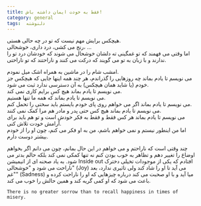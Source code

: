 ```yaml
---
title: فقط به خودت ایمان داشته باش!
category: general
tags:  دلنوشته
---
```


هیچکس برایش مهم نیست که تو در چه حالی هستی.<br /> 
رنج می کشی، درد داری، خوشحالی، ...  <br />
اما وقتی می فهمند که تو غمگینی ته دلشان خوشحال می شوند که خودشان درد تو را ندارند و با زبان به تو می گویند که درکت می کنند و ناراحتند که تو ناراحتی. 

امشب شام را در ماشین به همراه اشک میل نمودم.  <br />
می نویسم تا یادم بماند چه روزهایی را گذراندم، هر چند همه اینها جایی که هیچکس جز خودم (یا شاید همان هیچکس) به آن دسترسی ندارد ثبت می شود. <br />
می نویسم تا یادم بماند هیچ کس برایم کاری نمی کند‌.  <br />
می نویسم تا یادم بماند که همه ما تنها هستیم.  <br />
می نویسم تا یادم بماند اگر می خواهم روی پای خودم بایستم باید سختی را تحمل کنم. <br />
 می نویسم تا یادم بماند هیچ کس حتی پدر و مادر هم مرا کمک نمی کنند.  <br />
می نویسم تا یادم بماند هر کس فقط و فقط به فکر خودش است و تو هم باید برای آرامش خودت تلاش کنی.  <br />
اما من اینطور نیستم و نمی خواهم باشم، من به او فکر می کنم، چون او را از خودم بیشتر دوست دارم. <br />

چند وقتی است که ناراحتم و می خواهم در این حال بمانم، چون می دانم اگر بخواهم اوضاع را تغییر دهم و تظاهر به خوب بودن کنم نه تنها کمکی نمی کند بلکه حالم بدتر می شود. به یاد صحنه ای از انیمیشن Inside out افتادم که یکی از موجودات تخیلی دخترک ناراحت می شود و "خوشحالی" (Joy) می آید تا او را شاد کند ولی تاثیری ندارد، بعد "غم" (Sadness) میا آید و با او صحبت می کند درباره چیزهایی که او را ناراحت کرده و باعث می شود که او کمی گریه کند و همین حالش را خوب می کند.

    There is no greater sorrow than to recall happiness in times of misery.




